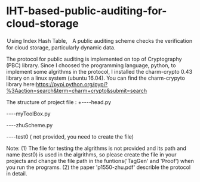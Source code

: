 # IHT-based-public-auditing-for-cloud-storage
Ｕsing Index Hash Table,　A public auditing scheme checks the verification for cloud storage, particularly dynamic data.

The protocol for public auditing is implemented on top of Cryptography (PBC) library. Since I choosed the programming language, python,  to implement some algrithms in the protocol, I installed the charm-crypto 0.43 library on a linux system (ubuntu 16.04). You can find the charm-crypyto library here:https://pypi.python.org/pypi?%3Aaction=search&term=charm+crypto&submit=search

The structure of project file :
+----head.py

 ----myToolBox.py
 
 ----zhuScheme.py
 
 ----test0 ( not provided, you need to create the file)

Note: 
(1) The file for testing the algrithms is not provided and its path and name (test0) is used in the algrithms, so please create the file in your projects and change the file path in the funtions('TagGen' and 'Proof') when you run the programs.
(2) the paper 'p1550-zhu.pdf' describle the protocol in detail.

